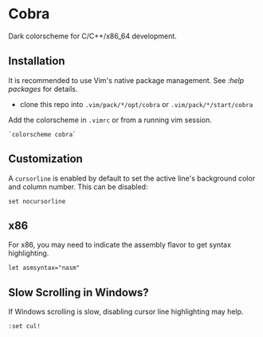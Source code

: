 # Cobra

Dark colorscheme for C/C++/x86_64 development.


## Installation

It is recommended to use Vim's native package management. See *:help packages* for details.

* clone this repo into `.vim/pack/*/opt/cobra` or `.vim/pack/*/start/cobra`

Add the colorscheme in `.vimrc` or from a running vim session.

```vim
`colorscheme cobra`
```

## Customization

A `cursorline` is enabled by default to set the active line's background color and column number. This can be disabled:

```vim
set nocursorline
```

x86
---

For x86, you may need to indicate the assembly flavor to get syntax highlighting.

```vim
let asmsyntax="nasm"
```

Slow Scrolling in Windows?
--------------------------

If Windows scrolling is slow, disabling cursor line highlighting may help.

```vim
:set cul!
```
